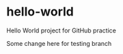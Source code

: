 hello-world
===========

Hello World project for GitHub practice

Some change here for testing branch

